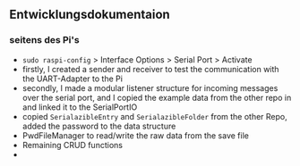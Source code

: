 ## Entwicklungsdokumentaion

### seitens des Pi's

- ``sudo raspi-config`` > Interface Options > Serial Port > Activate
- firstly, I created a sender and receiver to test the communication with the UART-Adapter to the Pi
- secondly, I made a modular listener structure for incoming messages over the serial port, and I copied the example data
  from the other repo in and linked it to the SerialPortIO
- copied ``SerialazibleEntry`` and ``SerialazibleFolder`` from the other Repo, added the password to the data structure
- PwdFileManager to read/write the raw data from the save file
- Remaining CRUD functions
- 